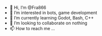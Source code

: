 - 👋 Hi, I’m @Fra866
- 👀 I’m interested in bots, game development
- 🌱 I’m currently learning Godot, Bash, C++
- 💞️ I’m looking to collaborate on nothing
- 📫 How to reach me ...

<!---
Fra866/Fra866 is a ✨ special ✨ repository because its `README.md` (this file) appears on your GitHub profile.
You can click the Preview link to take a look at your changes.
--->
